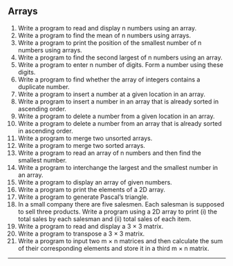 ## Arrays

1. Write a program to read and display n numbers using an array.  
2. Write a program to find the mean of n numbers using arrays.  
3. Write a program to print the position of the smallest number of n numbers using arrays.  
4. Write a program to find the second largest of n numbers using an array.  
5. Write a program to enter n number of digits. Form a number using these digits.  
6. Write a program to find whether the array of integers contains a duplicate number.  
7. Write a program to insert a number at a given location in an array.  
8. Write a program to insert a number in an array that is already sorted in ascending order.  
9. Write a program to delete a number from a given location in an array.  
10. Write a program to delete a number from an array that is already sorted in ascending order.  
11. Write a program to merge two unsorted arrays.  
12. Write a program to merge two sorted arrays.  
13. Write a program to read an array of n numbers and then find the smallest number.  
14. Write a program to interchange the largest and the smallest number in an array.  
15. Write a program to display an array of given numbers.  
16. Write a program to print the elements of a 2D array.  
17. Write a program to generate Pascal’s triangle.  
18. In a small company there are five salesmen. Each salesman is supposed to sell three products. Write a program using a 2D array to print (i) the total sales by each salesman and (ii) total sales of each item.  
19. Write a program to read and display a 3 × 3 matrix.  
20. Write a program to transpose a 3 × 3 matrix.  
21. Write a program to input two m × n matrices and then calculate the sum of their corresponding elements and store it in a third m × n matrix.  

---


